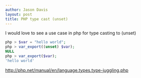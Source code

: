 ```yaml
---
author: Jason Davis
layout: post
title: PHP type cast (unset)
---
```


<p>I would love to see a use case in php for type casting to (unset)</p>


```php
php > $var = "hello world";
php > var_export((unset) $var);
NULL
php > var_export($var);
'hello world'
```

<p><a href="http://php.net/manual/en/language.types.type-juggling.php">http://php.net/manual/en/language.types.type-juggling.php</a></p>
